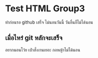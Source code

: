 # Test HTML Group3
ทำก่อนรอ github เสร็จ
ไม่นอนวันนี้ วันอื่นก็ไม่ได้นอน 
## เมื่อไหร่ git หลักจะเสร็จ
อยากนอนโว้ย 
เป๋าสั่งงานเยอะ กอหญ้าไม่ได้นอน
